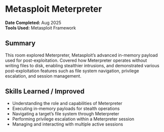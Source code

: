 # Metasploit Meterpreter

**Date Completed:** Aug 2025  
**Tools Used:** Metasploit Framework

## Summary
This room explored Meterpreter, Metasploit’s advanced in-memory payload used for post-exploitation. Covered how Meterpreter operates without writing files to disk, enabling stealthier intrusions, and demonstrated various post-exploitation features such as file system navigation, privilege escalation, and session management.

## Skills Learned / Improved
- Understanding the role and capabilities of Meterpreter
- Executing in-memory payloads for stealth operations
- Navigating a target’s file system through Meterpreter
- Performing privilege escalation within a Meterpreter session
- Managing and interacting with multiple active sessions
